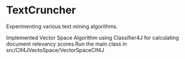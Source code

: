 TextCruncher
============

Experimenting various text mining algorithms.

Implemented Vector Space Algorithm using Classifier4J for calculating document relevancy scores.Run the main class in src/Clf4JVectoSpace/VectorSpaceClf4J

